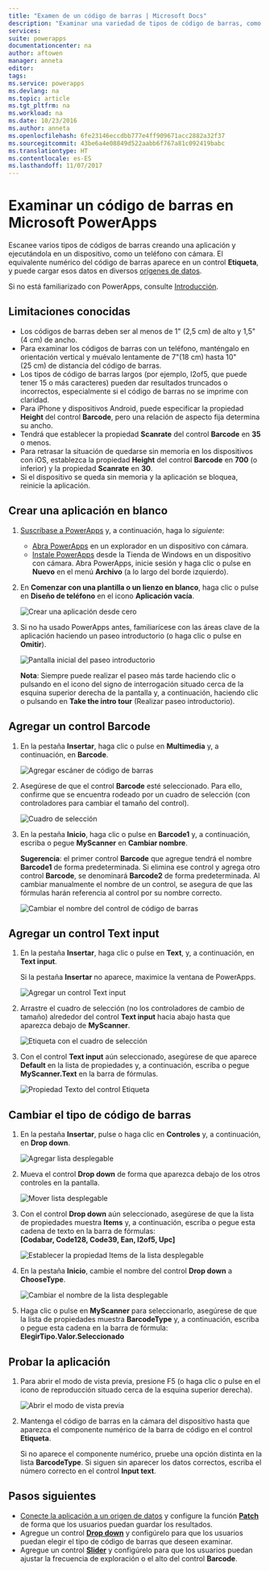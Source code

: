 ```yaml
---
title: "Examen de un código de barras | Microsoft Docs"
description: "Examinar una variedad de tipos de código de barras, como UPC y Codabar"
services: 
suite: powerapps
documentationcenter: na
author: aftowen
manager: anneta
editor: 
tags: 
ms.service: powerapps
ms.devlang: na
ms.topic: article
ms.tgt_pltfrm: na
ms.workload: na
ms.date: 10/23/2016
ms.author: anneta
ms.openlocfilehash: 6fe23146eccdbb777e4ff909671acc2882a32f37
ms.sourcegitcommit: 43be6a4e08849d522aabb6f767a81c092419babc
ms.translationtype: HT
ms.contentlocale: es-ES
ms.lasthandoff: 11/07/2017
---
```

# <a name="scan-a-barcode-in-microsoft-powerapps"></a>Examinar un código de barras en Microsoft PowerApps
Escanee varios tipos de códigos de barras creando una aplicación y ejecutándola en un dispositivo, como un teléfono con cámara. El equivalente numérico del código de barras aparece en un control **Etiqueta**, y puede cargar esos datos en diversos [orígenes de datos](connections-list.md).

Si no está familiarizado con PowerApps, consulte [Introducción](getting-started.md).

## <a name="known-limitations"></a>Limitaciones conocidas
* Los códigos de barras deben ser al menos de 1" (2,5 cm) de alto y 1,5" (4 cm) de ancho.
* Para examinar los códigos de barras con un teléfono, manténgalo en orientación vertical y muévalo lentamente de 7"(18 cm) hasta 10" (25 cm) de distancia del código de barras.
* Los tipos de código de barras largos (por ejemplo, I2of5, que puede tener 15 o más caracteres) pueden dar resultados truncados o incorrectos, especialmente si el código de barras no se imprime con claridad.
* Para iPhone y dispositivos Android, puede especificar la propiedad **Height** del control **Barcode**, pero una relación de aspecto fija determina su ancho.
* Tendrá que establecer la propiedad **Scanrate** del control **Barcode** en **35** o menos.
* Para retrasar la situación de quedarse sin memoria en los dispositivos con iOS, establezca la propiedad **Height** del control **Barcode** en **700** (o inferior) y la propiedad **Scanrate** en **30**.
* Si el dispositivo se queda sin memoria y la aplicación se bloquea, reinicie la aplicación.

## <a name="create-a-blank-app"></a>Crear una aplicación en blanco
1. [Suscríbase a PowerApps](signup-for-powerapps.md) y, a continuación, haga lo *siguiente*:
   
   * [Abra PowerApps](https://create.powerapps.com/api/start) en un explorador en un dispositivo con cámara.
   * [Instale PowerApps](http://aka.ms/powerappsinstall) desde la Tienda de Windows en un dispositivo con cámara. Abra PowerApps, inicie sesión y haga clic o pulse en **Nuevo** en el menú **Archivo** (a lo largo del borde izquierdo).
2. En **Comenzar con una plantilla o un lienzo en blanco**, haga clic o pulse en **Diseño de teléfono** en el icono **Aplicación vacía**.
   
    ![Crear una aplicación desde cero](./media/scan-barcode/create-from-blank.png)
3. Si no ha usado PowerApps antes, familiarícese con las áreas clave de la aplicación haciendo un paseo introductorio (o haga clic o pulse en **Omitir**).
   
    ![Pantalla inicial del paseo introductorio](./media/scan-barcode/quick-tour.png)
   
    **Nota**: Siempre puede realizar el paseo más tarde haciendo clic o pulsando en el icono del signo de interrogación situado cerca de la esquina superior derecha de la pantalla y, a continuación, haciendo clic o pulsando en **Take the intro tour** (Realizar paseo introductorio).

## <a name="add-a-barcode-control"></a>Agregar un control Barcode
1. En la pestaña **Insertar**, haga clic o pulse en **Multimedia** y, a continuación, en **Barcode**.
   
    ![Agregar escáner de código de barras](./media/scan-barcode/add-scanner.png)
2. Asegúrese de que el control **Barcode** esté seleccionado. Para ello, confirme que se encuentra rodeado por un cuadro de selección (con controladores para cambiar el tamaño del control).
   
    ![Cuadro de selección](./media/scan-barcode/selection-box.png)
3. En la pestaña **Inicio**, haga clic o pulse en **Barcode1** y, a continuación, escriba o pegue **MyScanner** en **Cambiar nombre**.
   
    **Sugerencia**: el primer control **Barcode** que agregue tendrá el nombre **Barcode1** de forma predeterminada. Si elimina ese control y agrega otro control **Barcode**, se denominará **Barcode2** de forma predeterminada. Al cambiar manualmente el nombre de un control, se asegura de que las fórmulas harán referencia al control por su nombre correcto.
   
    ![Cambiar el nombre del control de código de barras](./media/scan-barcode/rename-barcode.png)

## <a name="add-a-text-input-control"></a>Agregar un control Text input
1. En la pestaña **Insertar**, haga clic o pulse en **Text**, y, a continuación, en **Text input**.
   
    Si la pestaña **Insertar** no aparece, maximice la ventana de PowerApps.
   
    ![Agregar un control Text input](./media/scan-barcode/add-text-input.png)
2. Arrastre el cuadro de selección (no los controladores de cambio de tamaño) alrededor del control **Text input** hacia abajo hasta que aparezca debajo de **MyScanner**.
   
    ![Etiqueta con el cuadro de selección](./media/scan-barcode/move-input-text.png)
3. Con el control **Text input** aún seleccionado, asegúrese de que aparece **Default** en la lista de propiedades y, a continuación, escriba o pegue **MyScanner.Text** en la barra de fórmulas.
   
    ![Propiedad Texto del control Etiqueta](./media/scan-barcode/default-text.png)

## <a name="change-the-barcode-type"></a>Cambiar el tipo de código de barras
1. En la pestaña **Insertar**, pulse o haga clic en **Controles** y, a continuación, en **Drop down**.
   
    ![Agregar lista desplegable](./media/scan-barcode/insert-dropdown.png)
2. Mueva el control **Drop down** de forma que aparezca debajo de los otros controles en la pantalla.
   
    ![Mover lista desplegable](./media/scan-barcode/move-dropdown.png)
3. Con el control **Drop down** aún seleccionado, asegúrese de que la lista de propiedades muestra **Items** y, a continuación, escriba o pegue esta cadena de texto en la barra de fórmulas:<br>
    **[Codabar, Code128, Code39, Ean, I2of5, Upc]**
   
    ![Establecer la propiedad Items de la lista desplegable](./media/scan-barcode/items-property.png)
4. En la pestaña **Inicio**, cambie el nombre del control **Drop down** a **ChooseType**.
   
    ![Cambiar el nombre de la lista desplegable](./media/scan-barcode/rename-dropdown.png)
5. Haga clic o pulse en **MyScanner** para seleccionarlo, asegúrese de que la lista de propiedades muestra **BarcodeType** y, a continuación, escriba o pegue esta cadena en la barra de fórmula:<br>
    **ElegirTipo.Valor.Seleccionado**

## <a name="test-the-app"></a>Probar la aplicación
1. Para abrir el modo de vista previa, presione F5 (o haga clic o pulse en el icono de reproducción situado cerca de la esquina superior derecha).
   
    ![Abrir el modo de vista previa](./media/scan-barcode/open-preview.png)
2. Mantenga el código de barras en la cámara del dispositivo hasta que aparezca el componente numérico de la barra de código en el control **Etiqueta**.
   
    Si no aparece el componente numérico, pruebe una opción distinta en la lista **BarcodeType**. Si siguen sin aparecer los datos correctos, escriba el número correcto en el control **Input text**.

## <a name="next-steps"></a>Pasos siguientes
* [Conecte la aplicación a un origen de datos](add-data-connection.md) y configure la función **[Patch](functions/function-patch.md)** de forma que los usuarios puedan guardar los resultados.
* Agregue un control **[Drop down](controls/control-drop-down.md)** y configúrelo para que los usuarios puedan elegir el tipo de código de barras que deseen examinar.
* Agregue un control **[Slider](controls/control-slider.md)** y configúrelo para que los usuarios puedan ajustar la frecuencia de exploración o el alto del control **Barcode**.


